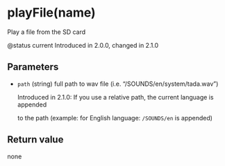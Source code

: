 # playFile\(name\)

Play a file from the SD card

@status current Introduced in 2.0.0, changed in 2.1.0

## Parameters

* `path` \(string\) full path to wav file \(i.e. “/SOUNDS/en/system/tada.wav”\)

  Introduced in 2.1.0: If you use a relative path, the current language is appended

  to the path \(example: for English language: `/SOUNDS/en` is appended\)

## Return value

none

